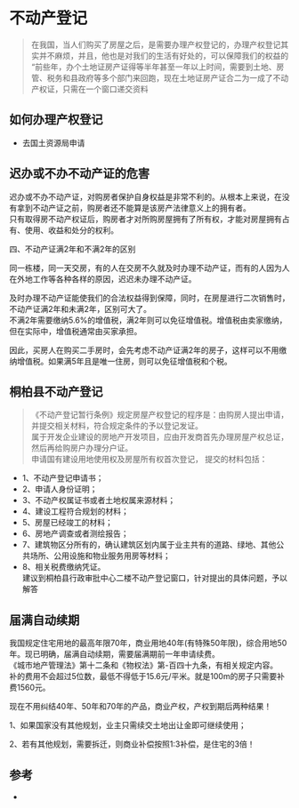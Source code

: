 # 不动产登记

> 在我国，当人们购买了房屋之后，是需要办理产权登记的，办理产权登记其实并不麻烦，并且，他也是对我们的生活有好处的，可以保障我们的权益的
> “前些年，办个土地证房产证得等半年甚至一年以上时间，需要到土地、房管、税务和县政府等多个部门来回跑，现在土地证房产证合二为一成了不动产权证，只需在一个窗口递交资料

## 如何办理产权登记

- 去国土资源局申请

## 迟办或不办不动产证的危害

迟办或不办不动产证，对购房者保护自身权益是非常不利的。从根本上来说，在没有拿到不动产证之前，购房者还不能算是该房产法律意义上的拥有者。  
只有取得房不动产权证后，购房者才对所购房屋拥有了所有权，才能对房屋拥有占有、使用、收益和处分的权利。  

四、不动产证满2年和不满2年的区别  

同一栋楼，同一天交房，有的人在交房不久就及时办理不动产证，而有的人因为人在外地工作等各种各样的原因，迟迟未办理不动产证。

及时办理不动产证能使我们的合法权益得到保障，同时，在房屋进行二次销售时，不动产证满2年和未满2年，区别可大了。  
不满2年需要缴纳5.6%的增值税，满2年则可以免征增值税。增值税由卖家缴纳，但在实际中，增值税通常由买家承担。

因此，买房人在购买二手房时，会先考虑不动产证满2年的房子，这样可以不用缴纳增值税。如果满5年且是唯一住房，则可以免征增值税和个税。

## 桐柏县不动产登记

> 《不动产登记暂行条例》规定房屋产权登记的程序是：由购房人提出申请，并提交相关材料，符合规定条件的予以登记发证。  
属于开发企业建设的房地产开发项目，应由开发商首先办理房屋产权总证，然后再给购房户办理分户证。  
申请国有建设用地使用权及房屋所有权首次登记，
提交的材料包括：

- 1、不动产登记申请书；
- 2、申请人身份证明；
- 3、不动产权属证书或者土地权属来源材料；
- 4、建设工程符合规划的材料；
- 5、房屋已经竣工的材料；
- 6、房地产调查或者测绘报告；
- 7、建筑物区分所有的，确认建筑区划内属于业主共有的道路、绿地、其他公共场所、公用设施和物业服务用房等材料；
- 8、相关税费缴纳凭证。  
  建议到桐柏县行政审批中心二楼不动产登记窗口，针对提出的具体问题，予以解答

## 届满自动续期

我国规定住宅用地的最高年限70年，商业用地40年(有特殊50年限)，综合用地50年。现已明确，届满自动续期，需要届满期前一年申请续费。  
《城市地产管理法》第十二条和《物权法》第-百四十九条，有相关规定内容。  
补的费用不会超过5位数，最低不得低于15.6元/平米。就是100m的房子只需要补费1560元。  

现在不用纠结40年、50年和70年的产品，商业产权，产权到期后两种结果！

1、如果国家没有其他规划，业主只需续交土地出让金即可继续使用；

2、若有其他规划，需要拆迁，则商业补偿按照1:3补偿，是住宅的3倍！

## 参考

- [](http://liuyan.people.com.cn/threads/content?tid=4565128)
